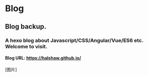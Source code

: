 # Blog
## Blog backup.
### A hexo blog about Javascript/CSS/Angular/Vue/ES6 etc. Welcome to visit.
#### Blog URL: https://halshaw.github.io/
[图片]
